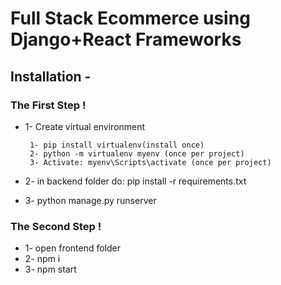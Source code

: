 # Full Stack Ecommerce using Django+React Frameworks
## Installation -


### The First Step !

 - 1- Create virtual environment

        1- pip install virtualenv(install once)
        2- python -m virtualenv myenv (once per project)
        3- Activate: myenv\Scripts\activate (once per project)
 - 2- in backend folder do: pip install -r requirements.txt      
 - 3- python manage.py runserver
 
### The Second  Step !
- 1- open frontend folder
- 2- npm i
- 3- npm start
